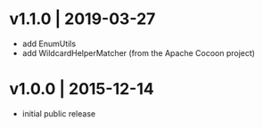 # v1.1.0 | 2019-03-27
* add EnumUtils
* add WildcardHelperMatcher (from the Apache Cocoon project)

# v1.0.0 | 2015-12-14
* initial public release
